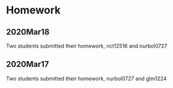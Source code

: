 # Homework

## 2020Mar18
Two students submitted their homework, nct12516 and nurbol0727

 
## 2020Mar17
Two students submitted their homework, nurbol0727 and gtm1224
